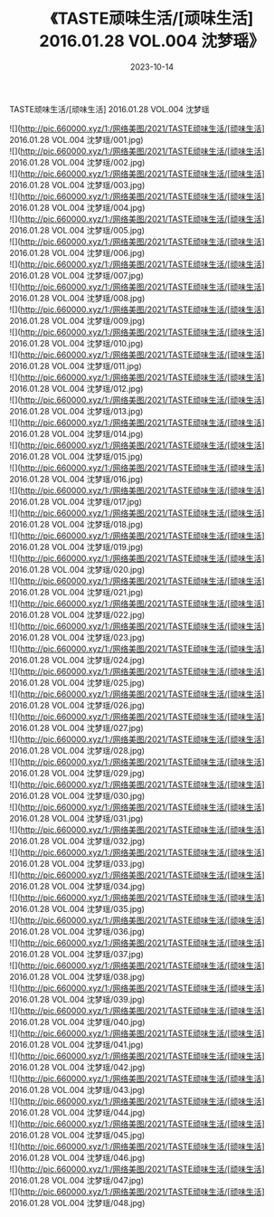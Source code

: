 ﻿---
layout: post
title:  《TASTE顽味生活/[顽味生活] 2016.01.28 VOL.004 沈梦瑶》
date:   2023-10-14
img: http://pic.660000.xyz/1:/网络美图/2021/TASTE顽味生活/[顽味生活] 2016.01.28 VOL.004 沈梦瑶/000.jpg
categories: [美女, 清纯, 唯美]
---

TASTE顽味生活/[顽味生活] 2016.01.28 VOL.004 沈梦瑶

 ![](http://pic.660000.xyz/1:/网络美图/2021/TASTE顽味生活/[顽味生活] 2016.01.28 VOL.004 沈梦瑶/001.jpg) <br>![](http://pic.660000.xyz/1:/网络美图/2021/TASTE顽味生活/[顽味生活] 2016.01.28 VOL.004 沈梦瑶/002.jpg) <br>![](http://pic.660000.xyz/1:/网络美图/2021/TASTE顽味生活/[顽味生活] 2016.01.28 VOL.004 沈梦瑶/003.jpg) <br>![](http://pic.660000.xyz/1:/网络美图/2021/TASTE顽味生活/[顽味生活] 2016.01.28 VOL.004 沈梦瑶/004.jpg) <br>![](http://pic.660000.xyz/1:/网络美图/2021/TASTE顽味生活/[顽味生活] 2016.01.28 VOL.004 沈梦瑶/005.jpg) <br>![](http://pic.660000.xyz/1:/网络美图/2021/TASTE顽味生活/[顽味生活] 2016.01.28 VOL.004 沈梦瑶/006.jpg) <br>![](http://pic.660000.xyz/1:/网络美图/2021/TASTE顽味生活/[顽味生活] 2016.01.28 VOL.004 沈梦瑶/007.jpg) <br>![](http://pic.660000.xyz/1:/网络美图/2021/TASTE顽味生活/[顽味生活] 2016.01.28 VOL.004 沈梦瑶/008.jpg) <br>![](http://pic.660000.xyz/1:/网络美图/2021/TASTE顽味生活/[顽味生活] 2016.01.28 VOL.004 沈梦瑶/009.jpg) <br>![](http://pic.660000.xyz/1:/网络美图/2021/TASTE顽味生活/[顽味生活] 2016.01.28 VOL.004 沈梦瑶/010.jpg) <br>![](http://pic.660000.xyz/1:/网络美图/2021/TASTE顽味生活/[顽味生活] 2016.01.28 VOL.004 沈梦瑶/011.jpg) <br>![](http://pic.660000.xyz/1:/网络美图/2021/TASTE顽味生活/[顽味生活] 2016.01.28 VOL.004 沈梦瑶/012.jpg) <br>![](http://pic.660000.xyz/1:/网络美图/2021/TASTE顽味生活/[顽味生活] 2016.01.28 VOL.004 沈梦瑶/013.jpg) <br>![](http://pic.660000.xyz/1:/网络美图/2021/TASTE顽味生活/[顽味生活] 2016.01.28 VOL.004 沈梦瑶/014.jpg) <br>![](http://pic.660000.xyz/1:/网络美图/2021/TASTE顽味生活/[顽味生活] 2016.01.28 VOL.004 沈梦瑶/015.jpg) <br>![](http://pic.660000.xyz/1:/网络美图/2021/TASTE顽味生活/[顽味生活] 2016.01.28 VOL.004 沈梦瑶/016.jpg) <br>![](http://pic.660000.xyz/1:/网络美图/2021/TASTE顽味生活/[顽味生活] 2016.01.28 VOL.004 沈梦瑶/017.jpg) <br>![](http://pic.660000.xyz/1:/网络美图/2021/TASTE顽味生活/[顽味生活] 2016.01.28 VOL.004 沈梦瑶/018.jpg) <br>![](http://pic.660000.xyz/1:/网络美图/2021/TASTE顽味生活/[顽味生活] 2016.01.28 VOL.004 沈梦瑶/019.jpg) <br>![](http://pic.660000.xyz/1:/网络美图/2021/TASTE顽味生活/[顽味生活] 2016.01.28 VOL.004 沈梦瑶/020.jpg) <br>![](http://pic.660000.xyz/1:/网络美图/2021/TASTE顽味生活/[顽味生活] 2016.01.28 VOL.004 沈梦瑶/021.jpg) <br>![](http://pic.660000.xyz/1:/网络美图/2021/TASTE顽味生活/[顽味生活] 2016.01.28 VOL.004 沈梦瑶/022.jpg) <br>![](http://pic.660000.xyz/1:/网络美图/2021/TASTE顽味生活/[顽味生活] 2016.01.28 VOL.004 沈梦瑶/023.jpg) <br>![](http://pic.660000.xyz/1:/网络美图/2021/TASTE顽味生活/[顽味生活] 2016.01.28 VOL.004 沈梦瑶/024.jpg) <br>![](http://pic.660000.xyz/1:/网络美图/2021/TASTE顽味生活/[顽味生活] 2016.01.28 VOL.004 沈梦瑶/025.jpg) <br>![](http://pic.660000.xyz/1:/网络美图/2021/TASTE顽味生活/[顽味生活] 2016.01.28 VOL.004 沈梦瑶/026.jpg) <br>![](http://pic.660000.xyz/1:/网络美图/2021/TASTE顽味生活/[顽味生活] 2016.01.28 VOL.004 沈梦瑶/027.jpg) <br>![](http://pic.660000.xyz/1:/网络美图/2021/TASTE顽味生活/[顽味生活] 2016.01.28 VOL.004 沈梦瑶/028.jpg) <br>![](http://pic.660000.xyz/1:/网络美图/2021/TASTE顽味生活/[顽味生活] 2016.01.28 VOL.004 沈梦瑶/029.jpg) <br>![](http://pic.660000.xyz/1:/网络美图/2021/TASTE顽味生活/[顽味生活] 2016.01.28 VOL.004 沈梦瑶/030.jpg) <br>![](http://pic.660000.xyz/1:/网络美图/2021/TASTE顽味生活/[顽味生活] 2016.01.28 VOL.004 沈梦瑶/031.jpg) <br>![](http://pic.660000.xyz/1:/网络美图/2021/TASTE顽味生活/[顽味生活] 2016.01.28 VOL.004 沈梦瑶/032.jpg) <br>![](http://pic.660000.xyz/1:/网络美图/2021/TASTE顽味生活/[顽味生活] 2016.01.28 VOL.004 沈梦瑶/033.jpg) <br>![](http://pic.660000.xyz/1:/网络美图/2021/TASTE顽味生活/[顽味生活] 2016.01.28 VOL.004 沈梦瑶/034.jpg) <br>![](http://pic.660000.xyz/1:/网络美图/2021/TASTE顽味生活/[顽味生活] 2016.01.28 VOL.004 沈梦瑶/035.jpg) <br>![](http://pic.660000.xyz/1:/网络美图/2021/TASTE顽味生活/[顽味生活] 2016.01.28 VOL.004 沈梦瑶/036.jpg) <br>![](http://pic.660000.xyz/1:/网络美图/2021/TASTE顽味生活/[顽味生活] 2016.01.28 VOL.004 沈梦瑶/037.jpg) <br>![](http://pic.660000.xyz/1:/网络美图/2021/TASTE顽味生活/[顽味生活] 2016.01.28 VOL.004 沈梦瑶/038.jpg) <br>![](http://pic.660000.xyz/1:/网络美图/2021/TASTE顽味生活/[顽味生活] 2016.01.28 VOL.004 沈梦瑶/039.jpg) <br>![](http://pic.660000.xyz/1:/网络美图/2021/TASTE顽味生活/[顽味生活] 2016.01.28 VOL.004 沈梦瑶/040.jpg) <br>![](http://pic.660000.xyz/1:/网络美图/2021/TASTE顽味生活/[顽味生活] 2016.01.28 VOL.004 沈梦瑶/041.jpg) <br>![](http://pic.660000.xyz/1:/网络美图/2021/TASTE顽味生活/[顽味生活] 2016.01.28 VOL.004 沈梦瑶/042.jpg) <br>![](http://pic.660000.xyz/1:/网络美图/2021/TASTE顽味生活/[顽味生活] 2016.01.28 VOL.004 沈梦瑶/043.jpg) <br>![](http://pic.660000.xyz/1:/网络美图/2021/TASTE顽味生活/[顽味生活] 2016.01.28 VOL.004 沈梦瑶/044.jpg) <br>![](http://pic.660000.xyz/1:/网络美图/2021/TASTE顽味生活/[顽味生活] 2016.01.28 VOL.004 沈梦瑶/045.jpg) <br>![](http://pic.660000.xyz/1:/网络美图/2021/TASTE顽味生活/[顽味生活] 2016.01.28 VOL.004 沈梦瑶/046.jpg) <br>![](http://pic.660000.xyz/1:/网络美图/2021/TASTE顽味生活/[顽味生活] 2016.01.28 VOL.004 沈梦瑶/047.jpg) <br>![](http://pic.660000.xyz/1:/网络美图/2021/TASTE顽味生活/[顽味生活] 2016.01.28 VOL.004 沈梦瑶/048.jpg) <br>